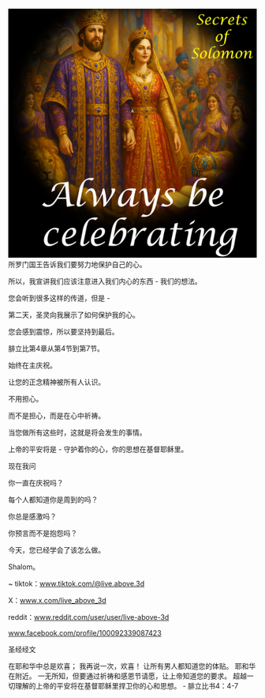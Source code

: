 ![Video cover image](../cover.jpg)
所罗门国王告诉我们要努力地保护自己的心。

所以，我宣讲我们应该注意进入我们内心的东西 - 我们的想法。

您会听到很多这样的传道，但是 -

第二天，圣灵向我展示了如何保护我的心。

您会感到震惊，所以要坚持到最后。

腓立比第4章从第4节到第7节。

始终在主庆祝。

让您的正念精神被所有人认识。

不用担心。

而不是担心，而是在心中祈祷。

当您做所有这些时，这就是将会发生的事情。

上帝的平安将是 - 守护着你的心，你的思想在基督耶稣里。

现在我问

你一直在庆祝吗？

每个人都知道你是周到的吗？

你总是感激吗？

你预言而不是抱怨吗？

今天，您已经学会了该怎么做。

Shalom。


~ tiktok：www.tiktok.com/@live.above.3d



X：www.x.com/live_above_3d

reddit：www.reddit.com/user/user/live-above-3d


www.facebook.com/profile/100092339087423

圣经经文

在耶和华中总是欢喜； 我再说一次，欢喜！ 让所有男人都知道您的体贴。 耶和华在附近。 一无所知，但要通过祈祷和感恩节请愿，让上帝知道您的要求。 超越一切理解的上帝的平安将在基督耶稣里捍卫你的心和思想。 - 腓立比书4：4-7







